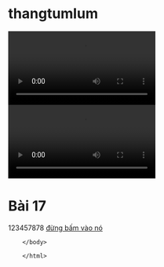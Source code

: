 # thangtumlum

<html>

<head>
    <meta charset="utf-8">
    <title>web của bố ok</title>

<body>

   <video src="nammuacot.mp4" type="video/mp4" autoplay controls></video>
   <video src="nguyendomdom.mp4" type="video/mp4" autoplay controls></video>
            <h1>Bài 17</h1>
            123457878
            <a href="https://www.youtube.com/watch?v=xvFZjo5PgG0"> đừng bấm vào nó</a>

























        </body>

        </html>
